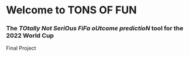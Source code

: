 # Welcome to TONS OF FUN

### The *TOtally Not SeriOus FiFa oUtcome predictioN* tool for the 2022 World Cup

Final Project
